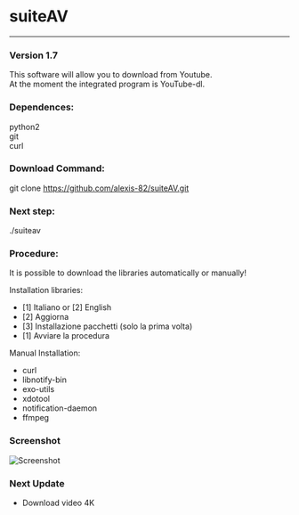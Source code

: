 # **suiteAV**
---
### Version 1.7
This software will allow you to download from Youtube.  
At the moment the integrated program is YouTube-dl.


### Dependences:
python2  
git  
curl

### Download Command:
git clone https://github.com/alexis-82/suiteAV.git

### Next step:
./suiteav

### Procedure:
It is possible to download the libraries automatically or manually!

Installation libraries:    
- [1] Italiano or [2] English   
- [2] Aggiorna  
- [3] Installazione pacchetti (solo la prima volta)  
- [1] Avviare la procedura

Manual Installation:

- curl  
- libnotify-bin
- exo-utils
- xdotool
- notification-daemon
- ffmpeg

### Screenshot
![Screenshot](https://i.postimg.cc/NGdbwrnL/suiteav.png)

> 
### Next Update

- Download video 4K


